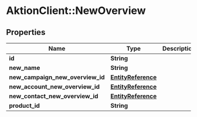 # AktionClient::NewOverview

## Properties
Name | Type | Description | Notes
------------ | ------------- | ------------- | -------------
**id** | **String** |  | [optional] 
**new_name** | **String** |  | [optional] 
**new_campaign_new_overview_id** | [**EntityReference**](EntityReference.md) |  | [optional] 
**new_account_new_overview_id** | [**EntityReference**](EntityReference.md) |  | [optional] 
**new_contact_new_overview_id** | [**EntityReference**](EntityReference.md) |  | [optional] 
**product_id** | **String** |  | [optional] 


